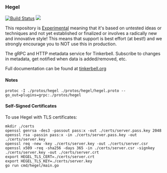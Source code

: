 ### Hegel

[![Build Status](https://github.com/tinkerbell/hegel/workflows/For%20each%20commit%20and%20PR/badge.svg)](https://github.com/tinkerbell/hegel/actions?query=workflow%3A%22For+each+commit+and+PR%22+branch%3Amain)
![](https://img.shields.io/badge/Stability-Experimental-red.svg)

This repository is [Experimental](https://github.com/packethost/standards/blob/main/experimental-statement.md) meaning that it's based on untested ideas or techniques and not yet established or finalized or involves a radically new and innovative style! This means that support is best effort (at best!) and we strongly encourage you to NOT use this in production.

The gRPC and HTTP metadata service for Tinkerbell.
Subscribe to changes in metadata, get notified when data is added/removed, etc.

Full documentation can be found at [tinkerbell.org](https://github.com/tinkerbell/tink)


#### Notes

`protoc -I ./protos/hegel ./protos/hegel/hegel.proto --go_out=plugins=grpc:./protos/hegel`


#### Self-Signed Certificates

To use Hegel with TLS certificates:

```shell
mkdir ./certs
openssl genrsa -des3 -passout pass:x -out ./certs/server.pass.key 2048
openssl rsa -passin pass:x -in ./certs/server.pass.key -out ./certs/server.key
openssl req -new -key ./certs/server.key -out ./certs/server.csr
openssl x509 -req -sha256 -days 365 -in ./certs/server.csr -signkey ./certs/server.key -out ./certs/server.crt
export HEGEL_TLS_CERT=./certs/server.crt
export HEGEL_TLS_KEY=./certs/server.key
go run cmd/hegel/main.go
```
